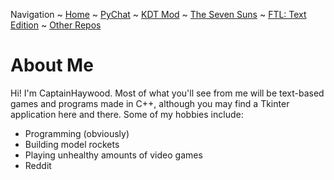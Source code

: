 Navigation ~ [Home](https://captainhaywood.github.io/) ~ [PyChat](https://captainhaywood.github.io/PyChat/) ~ [KDT Mod](https://captainhaywood.github.io/Kerman-Drive-Technologies/) ~ [The Seven Suns](https://captainhaywood.github.io/The-Seven-Suns) ~ [FTL: Text Edition](https://captainhaywood.github.io/FTL-TextEdition-Reborn) ~ [Other Repos](https://captainhaywood.github.io/OTHER)

# About Me
Hi!
I'm CaptainHaywood. Most of what you'll see from me will be text-based games and programs made in C++, although you may find a Tkinter application here and there. Some of my hobbies include:
- Programming (obviously)
- Building model rockets 
- Playing unhealthy amounts of video games
- Reddit

